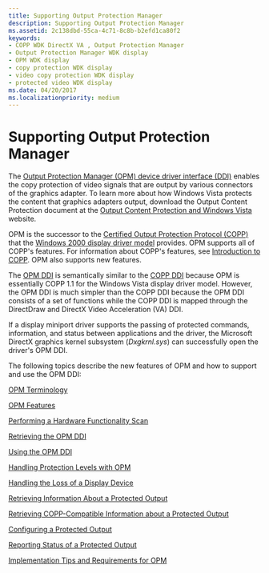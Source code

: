 ```yaml
---
title: Supporting Output Protection Manager
description: Supporting Output Protection Manager
ms.assetid: 2c138dbd-55ca-4c71-8c8b-b2efd1ca80f2
keywords:
- COPP WDK DirectX VA , Output Protection Manager
- Output Protection Manager WDK display
- OPM WDK display
- copy protection WDK display
- video copy protection WDK display
- protected video WDK display
ms.date: 04/20/2017
ms.localizationpriority: medium
---
```


# Supporting Output Protection Manager


The [Output Protection Manager (OPM) device driver interface (DDI)](https://msdn.microsoft.com/library/windows/hardware/ff568627) enables the copy protection of video signals that are output by various connectors of the graphics adapter. To learn more about how Windows Vista protects the content that graphics adapters output, download the Output Content Protection document at the [Output Content Protection and Windows Vista](http://go.microsoft.com/fwlink/p/?linkid=204788) website.

OPM is the successor to the [Certified Output Protection Protocol (COPP)](copp-processing.md) that the [Windows 2000 display driver model](windows-2000-display-driver-model-design-guide.md) provides. OPM supports all of COPP's features. For information about COPP's features, see [Introduction to COPP](introduction-to-copp.md). OPM also supports new features.

The [OPM DDI](https://msdn.microsoft.com/library/windows/hardware/ff568627) is semantically similar to the [COPP DDI](https://msdn.microsoft.com/library/windows/hardware/ff540449) because OPM is essentially COPP 1.1 for the Windows Vista display driver model. However, the OPM DDI is much simpler than the COPP DDI because the OPM DDI consists of a set of functions while the COPP DDI is mapped through the DirectDraw and DirectX Video Acceleration (VA) DDI.

If a display miniport driver supports the passing of protected commands, information, and status between applications and the driver, the Microsoft DirectX graphics kernel subsystem (*Dxgkrnl.sys*) can successfully open the driver's OPM DDI.

The following topics describe the new features of OPM and how to support and use the OPM DDI:

[OPM Terminology](opm-terminology.md)

[OPM Features](opm-features.md)

[Performing a Hardware Functionality Scan](performing-a-hardware-functionality-scan.md)

[Retrieving the OPM DDI](retrieving-the-opm-ddi.md)

[Using the OPM DDI](using-the-opm-ddi.md)

[Handling Protection Levels with OPM](handling-protection-levels-with-opm.md)

[Handling the Loss of a Display Device](handling-the-loss-of-a-display-device.md)

[Retrieving Information About a Protected Output](retrieving-information-about-a-protected-output.md)

[Retrieving COPP-Compatible Information about a Protected Output](retrieving-copp-compatible-information-about-a-protected-output.md)

[Configuring a Protected Output](configuring-a-protected-output.md)

[Reporting Status of a Protected Output](reporting-status-of-a-protected-output.md)

[Implementation Tips and Requirements for OPM](implementation-tips-and-requirements-for-opm.md)

 

 





